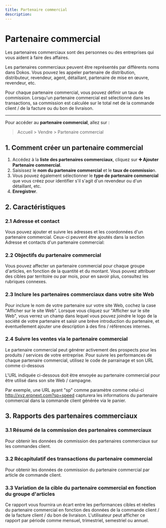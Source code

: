 ```yaml
---
title: Partenaire commercial
description: 
---
```


# Partenaire commercial
Les partenaires commerciaux sont des personnes ou des entreprises qui vous aident à faire des affaires.

Les partenaires commerciaux peuvent être représentés par différents noms dans Dokos. Vous pouvez les appeler partenaire de distribution, distributeur, revendeur, agent, détaillant, partenaire de mise en œuvre, revendeur, etc.

Pour chaque partenaire commercial, vous pouvez définir un taux de commission. Lorsqu'un partenaire commercial est sélectionné dans les transactions, sa commission est calculée sur le total net de la commande client / de la facture ou du bon de livraison.

---

Pour accéder au **partenaire commercial**, allez sur :

> Accueil > Vendre > Partenaire commercial

## 1. Comment créer un partenaire commercial

1. Accédez à la **liste des partenaires commerciaux**, cliquez sur **:heavy_plus_sign: Ajouter Partenaire commercial**.
2. Saisissez le **nom du partenaire commercial** et le **taux de commissio**n.
3. Vous pouvez également sélectionner le **type de partenaire commercial** que vous créez pour identifier s'il s'agit d'un revendeur ou d'un détaillant, etc.
4. **Enregistrer**.

## 2. Caractéristiques

### 2.1 Adresse et contact

Vous pouvez ajouter et suivre les adresses et les coordonnées d'un partenaire commercial. Ceux-ci peuvent être ajoutés dans la section Adresse et contacts d'un partenaire commercial:

### 2.2 Objectifs du partenaire commercial

Vous pouvez affecter un partenaire commercial pour chaque groupe d'articles, en fonction de la quantité et du montant. Vous pouvez attribuer des cibles par territoire ou par mois, pour en savoir plus, consultez les rubriques connexes.

### 2.3  Inclure les partenaires commerciaux dans votre site Web

Pour inclure le nom de votre partenaire sur votre site Web, cochez la case "Afficher sur le site Web". Lorsque vous cliquez sur "Afficher sur le site Web", vous verrez un champ dans lequel vous pouvez joindre le logo de la société de votre partenaire et saisir une brève introduction du partenaire, et éventuellement ajouter une description à des fins / références internes.

### 2.4 Suivre les ventes via le partenaire commercial

Le partenaire commercial peut générer activement des prospects pour les produits / services de votre entreprise. Pour suivre les performances de chaque partenaire commercial, utilisez le code de parrainage et son URL comme ci-dessous

L'URL indiquée ci-dessous doit être envoyée au partenaire commercial pour être utilisé dans son site Web / campagne.

Par exemple, une URL ayant "sp" comme paramètre comme celui-ci http://xyz.erpnext.com?sp=speed capturera les informations du partenaire commercial dans la commande client générée via le panier.

## 3. Rapports des partenaires commerciaux

### 3.1 Résumé de la commission des partenaires commerciaux

Pour obtenir les données de commission des partenaires commerciaux sur les commandes client.

### 3.2 Récapitulatif des transactions du partenaire commercial

Pour obtenir les données de commission du partenaire commercial par article de commande client.

### 3.3 Variation de la cible du partenaire commercial en fonction du groupe d'articles

Ce rapport vous fournira un écart entre les performances cibles et réelles du partenaire commercial en fonction des données de la commande client / de la facture client / du bon de livraison. L'utilisateur peut afficher ce rapport par période comme mensuel, trimestriel, semestriel ou annuel.


